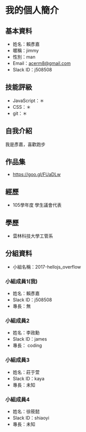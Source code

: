 # 我的個人簡介

## 基本資料
- 姓名：賴彥嘉
- 暱稱：jimmy
- 性別：man
- Email：acerm8@gmail.com
- Slack ID：j508508

## 技能評級
- JavaScript：＊
- CSS：＊
- git：＊

## 自我介紹
我是彥嘉，喜歡跑步

## 作品集
- https://goo.gl/FUaDLw

## 經歷
- 105學年度 學生議會代表

## 學歷
- 雲林科技大學工管系


## 分組資料
- 小組名稱：2017-hellojs_overflow

### 小組成員1(我)
- 姓名：賴彥嘉
- Slack ID：j508508
- 專長：無

### 小組成員2
- 姓名：李政勳
- Slack ID：james
- 專長： coding

### 小組成員3
- 姓名：莊于萱
- Slack ID：kaya
- 專長：未知
### 小組成員4
- 姓名：徐筱懿
- Slack ID：shiaoyi
- 專長：未知
